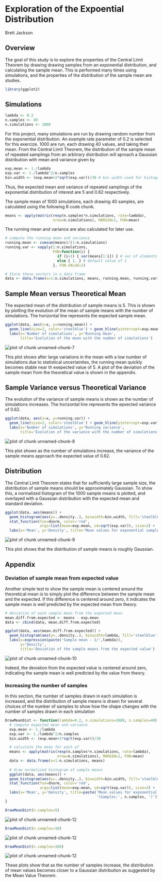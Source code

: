 # Exploration of the Expoential Distribution
Brett Jackson  


## Overview
The goal of this study is to explore the properties of the Central Limit Theorem
by drawing drawing samples from an exponential distribution, and calculating the
sample mean. This is performed many times using simulations, and the
properties of the distribution of the sample mean are studies.


```r
library(ggplot2)
```

## Simulations

```r
lambda <- 0.2
n.samples <- 40
n.simulations <- 1000
```

For this project, many simulations are run by drawing random number from the
exponential distribution. An example rate parameter of 0.2 is selected
for this exercize. 1000 are run, each drawing 40 values,
and taking their mean.
From the Central Limit Theorem, the distribution of the sample mean of repeated
samplings from an arbitrary distribution will aproach a Gaussian distribution
with mean and variance given by

```r
exp.mean <- 1./lambda
exp.var <- 1./lambda^2/n.samples
bin.width <- (exp.mean+2*sqrt(exp.var))/30 # bin width used for histograms
```

Thus, the expected mean and variance of repeated samplings of the
exponential distribution of interest are 5 and 0.62
respectively.

The sample mean of 1000 simulations, each drawing 40
samples, are calculated using the following R code chunk.


```r
means <- apply(matrix(rexp(n.samples*n.simulations, rate=lambda),
                      nrow=n.simulations), MARGIN=1, FUN=mean)
```

The running mean and variance are also calculated for later use.


```r
# compute the running mean and variance 
running.mean <- cumsum(means)/(1:n.simulations)
running.var <- vapply(1:n.simulations,
                      FUN=function(i) {
                        if (i>1) { var(means[1:i]) } # var of elements 1:i
                        else { 1. } # default value of 1
                      }, FUN.VALUE=1)

# Store these vectors in a data frame
data <- data.frame(x=1:n.simulations, means, running.mean, running.var)
```


## Sample Mean versus Theoretical Mean
The expected mean of the distribution of sample means is
5. This is shown by plotting the evolution of the mean of
sample means with the number of simulations. The horizontal line
represents the expected sample mean.


```r
ggplot(data, aes(x=x, y=running.mean)) +
  geom_line(size=2, color='steelblue') + geom_hline(yintercept=exp.mean) +
  labs(x='Number of simulations', y='Running mean',
       title='Evolution of the mean with the number of simulations')
```

![plot of chunk unnamed-chunk-7](./SimulationExercise_files/figure-html/unnamed-chunk-7.png) 

This plot shows after large variations in the mean with a low number of
simulations due to statistical uncertainties, the running mean quickly becomes
stable near th exepected value of 5. 
A plot of the deviation of the sample mean from the theoretical value is shown
in the appendix.

## Sample Variance versus Theoretical Variance
The evolution of the variance of sample means is shown as the number of
simulations increases. The horizontal line represents the epxected variance of
0.62.


```r
ggplot(data, aes(x=x, y=running.var)) +
  geom_line(size=2, color='steelblue') + geom_hline(yintercept=exp.var) +
  labs(x='Number of simulations', y='Running variance',
       title='Evolution of the variance with the number of simulations')
```

![plot of chunk unnamed-chunk-8](./SimulationExercise_files/figure-html/unnamed-chunk-8.png) 

This plot shows as the number of simulations increase, the variance of the
sample means approach the expected value of 0.62.

## Distribution
The Central Limit Theorem states that for sufficiently large sample size, the
distribution of sample means should be approximately Gaussian.
To show this, a normalized histogram of the 1000
sample means is plotted, and overlayed with a Gaussian distribution with the
expected mean and standard deviation.


```r
ggplot(data, aes(means)) +
  geom_histogram(aes(y=..density..), binwidth=bin.width, fill='steelblue') +
  stat_function(fun=dnorm, color='red',
                args=list(mean=exp.mean, sd=sqrt(exp.var)), size=2) +
  labs(x='Mean', y='Density', title='Mean values for exponential samples')
```

![plot of chunk unnamed-chunk-9](./SimulationExercise_files/figure-html/unnamed-chunk-9.png) 

This plot shows that the distribution of sample means is roughly Gaussian.

## Appendix

### Deviation of sample mean from expected value
Another simple test to show the sample mean is centered around the theoretical
mean is to simply plot the difference between the sample mean and the expected.
If this difference is centered around zero, it indicates the sample mean is well
predicted by the expected mean from theory.

```r
# deviation of each sample mean from the expected mean
mean.diff.from.expected <- means - exp.mean
data <- cbind(data, mean.diff.from.expected)

ggplot(data, aes(mean.diff.from.expected)) +
  geom_histogram(aes(y=..density..), binwidth=lambda, fill='steelblue') +
  labs(x=expression(paste('Sample mean - 1/',lambda)),
       y='Density',
       title='Deviation of the sample means from the expected value')
```

![plot of chunk unnamed-chunk-10](./SimulationExercise_files/figure-html/unnamed-chunk-10.png) 

Indeed, the deviation from the expected value is centered around zero,
indicating the sample mean is well predicted by the value from theory.

### Increasing the number of samples
In this section, the number of samples drawn in each simulation is increased,
and the distribution of sample means is drawn for several choices of the number
of samples to show how the shape changes with the number of samples drawn in
each simulation


```r
DrawMeanDist <- function(lambda=0.2, n.simulations=1000, n.samples=40) {
  # compute expected mean and variance
  exp.mean <- 1./lambda
  exp.var <- 1./lambda^2/n.samples
  bin.width <- (exp.mean+2*sqrt(exp.var))/30

  # calculate the mean for each of 
  means <- apply(matrix(rexp(n.samples*n.simulations, rate=lambda),
                        nrow=n.simulations), MARGIN=1, FUN=mean)
  data <- data.frame(x=1:n.simulations, means)
  
  # draw normalized histogram of sample means
  ggplot(data, aes(means)) +
  geom_histogram(aes(y=..density..), binwidth=bin.width, fill='steelblue') +
  stat_function(fun=dnorm, color='red',
                args=list(mean=exp.mean, sd=sqrt(exp.var)), size=2) +
  labs(x='Mean', y='Density', title=paste('Mean values for exponential samples',
                                          '(Samples:', n.samples, ')'))  
}
```


```r
DrawMeanDist(n.samples=5)
```

![plot of chunk unnamed-chunk-12](./SimulationExercise_files/figure-html/unnamed-chunk-121.png) 

```r
DrawMeanDist(n.samples=10)
```

![plot of chunk unnamed-chunk-12](./SimulationExercise_files/figure-html/unnamed-chunk-122.png) 

```r
DrawMeanDist(n.samples=100)
```

![plot of chunk unnamed-chunk-12](./SimulationExercise_files/figure-html/unnamed-chunk-123.png) 

These plots show that as the number of samples increase, the distribution of
mean values becomes closer to a Gaussian distribution as suggested by the Mean
Value Theorem.
